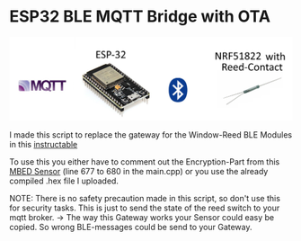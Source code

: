 # ESP32 BLE MQTT Bridge with OTA

![alt text](https://github.com/1ch1o/HomeAutomation/blob/master/ESP32_ble_mqtt_bridge/ESP32-mqtt-ble-bridge.png)

I made this script to replace the gateway for the Window-Reed BLE Modules in this [instructable](https://www.instructables.com/id/LoRa-Tooth-Small-Wireless-Sensors/)

To use this you either have to comment out the Encryption-Part from this [MBED Sensor](https://os.mbed.com/users/electronichamsters/code/BLE_Sensor/) (line 677 to 680 in the main.cpp) or you use the already compiled .hex file I uploaded.

NOTE: There is no safety precaution made in this script, so don't use this for security tasks. This is just to send the state of the reed switch to your mqtt broker.
-> The way this Gateway works your Sensor could easy be copied. So wrong BLE-messages could be send to your Gateway.



